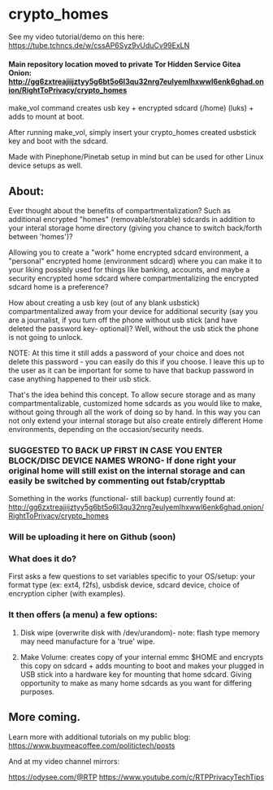 # crypto_homes

See my video tutorial/demo on this here: https://tube.tchncs.de/w/cssAP6Syz9vUduCv99ExLN

#### Main repository location moved to private Tor Hidden Service Gitea Onion: http://gg6zxtreajiijztyy5g6bt5o6l3qu32nrg7eulyemlhxwwl6enk6ghad.onion/RightToPrivacy/crypto_homes

make_vol command creates usb key + encrypted sdcard (/home) (luks) + adds to mount at boot.

After running make_vol, simply insert your crypto_homes created usbstick key and boot with the sdcard.

Made with Pinephone/Pinetab setup in mind but can be used for other Linux device setups as well.

## About: 
Ever thought about the benefits of compartmentalization? Such as additional encrypted "homes" (removable/storable) sdcards in addition to your interal storage home directory (giving you chance to switch back/forth between 'homes')? 

Allowing you to create a "work" home encrypted sdcard environment, a "personal" encrypted home (environment sdcard) where you can make it to your liking possibly used for things like banking, accounts, and maybe a security encrypted home sdcard where compartmentalizing the encrypted sdcard home is a preference? 

How about creating a usb key (out of any blank usbstick) compartmentalized away from your device for additional security (say you are a journalist, if you turn off the phone without usb stick (and have deleted the password key- optional)? Well, without the usb stick the phone is not going to unlock.

NOTE: At this time it still adds a password of your choice and does not delete this password - you can easily do this if you choose. I leave this up to the user as it can be important for some to have that backup password in case anything happened to their usb stick.

That's the idea behind this concept. To allow secure storage and as many compartmentalizable, customized home sdcards as you would like to make, without going through all the work of doing so by hand. In this way you can not only extend your internal storage but also create entirely different Home environments, depending on the occasion/security needs.

### SUGGESTED TO BACK UP FIRST IN CASE YOU ENTER BLOCK/DISC DEVICE NAMES WRONG- If done right your original home will still exist on the internal storage and can easily be switched by commenting out fstab/crypttab

Something in the works (functional- still backup) currently found at: http://gg6zxtreajiijztyy5g6bt5o6l3qu32nrg7eulyemlhxwwl6enk6ghad.onion/RightToPrivacy/crypto_homes

### Will be uploading it here on Github (soon) 

### What does it do?

First asks a few questions to set variables specific to your OS/setup: your format type (ex: ext4, f2fs), usbdisk device, sdcard device, choice of encryption cipher (with examples). 

### It then offers (a menu) a few options:

1) Disk wipe (overwrite disk with /dev/urandom)- note: flash type memory may need manufacture for a 'true' wipe.

2) Make Volume: creates copy of your internal emmc $HOME and encrypts this copy on sdcard + adds mounting to boot and makes your plugged in USB stick into a hardware key for mounting that home sdcard. Giving opportunity to make as many home sdcards as you want for differing purposes.

More coming.
-----------------------------

Learn more with additional tutorials on my public blog: https://www.buymeacoffee.com/politictech/posts

And at my video channel mirrors:

https://odysee.com/@RTP
https://www.youtube.com/c/RTPPrivacyTechTips

